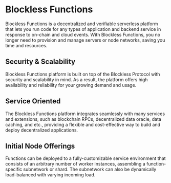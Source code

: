 # Blockless Functions

Blockless Functions is a decentralized and verifiable serverless platform that lets you run code for any types of application and backend service in response to on-chain and cloud events. With Blockless Functions, you no longer need to provision and manage servers or node networks, saving you time and resources.

## Security & Scalability

Blockless Functions platform is built on top of the Blockless Protocol with security and scalability in mind. As a result, the platform offers high availability and reliability for your growing demand and usage.

## Service Oriented

The Blockless Functions platform integrates seamlessly with many services and extensions, such as blockchain RPCs, decentralized data oracle, data caching, and etc., providing a flexible and cost-effective way to build and deploy decentralized applications.

## Initial Node Offerings

Functions can be deployed to a fully-customizable service environment that consists of an arbitrary number of worker instances, assembling a function-specific subnetwork or shard. The subnetwork can also be dynamically load-balanced with varying incoming load.
